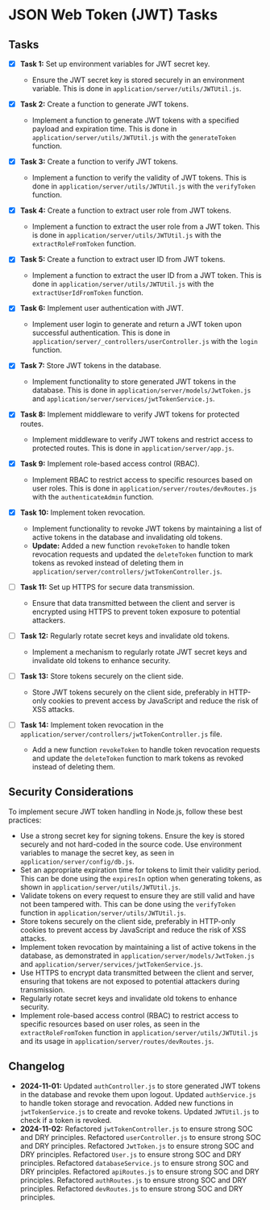 # JSON Web Token (JWT) Tasks

## Tasks

- [x] **Task 1:** Set up environment variables for JWT secret key.
  - Ensure the JWT secret key is stored securely in an environment variable. This is done in `application/server/utils/JWTUtil.js`.

- [x] **Task 2:** Create a function to generate JWT tokens.
  - Implement a function to generate JWT tokens with a specified payload and expiration time. This is done in `application/server/utils/JWTUtil.js` with the `generateToken` function.

- [x] **Task 3:** Create a function to verify JWT tokens.
  - Implement a function to verify the validity of JWT tokens. This is done in `application/server/utils/JWTUtil.js` with the `verifyToken` function.

- [x] **Task 4:** Create a function to extract user role from JWT tokens.
  - Implement a function to extract the user role from a JWT token. This is done in `application/server/utils/JWTUtil.js` with the `extractRoleFromToken` function.

- [x] **Task 5:** Create a function to extract user ID from JWT tokens.
  - Implement a function to extract the user ID from a JWT token. This is done in `application/server/utils/JWTUtil.js` with the `extractUserIdFromToken` function.

- [x] **Task 6:** Implement user authentication with JWT.
  - Implement user login to generate and return a JWT token upon successful authentication. This is done in `application/server/_controllers/userController.js` with the `login` function.

- [x] **Task 7:** Store JWT tokens in the database.
  - Implement functionality to store generated JWT tokens in the database. This is done in `application/server/models/JwtToken.js` and `application/server/services/jwtTokenService.js`.

- [x] **Task 8:** Implement middleware to verify JWT tokens for protected routes.
  - Implement middleware to verify JWT tokens and restrict access to protected routes. This is done in `application/server/app.js`.

- [x] **Task 9:** Implement role-based access control (RBAC).
  - Implement RBAC to restrict access to specific resources based on user roles. This is done in `application/server/routes/devRoutes.js` with the `authenticateAdmin` function.

- [x] **Task 10:** Implement token revocation.
  - Implement functionality to revoke JWT tokens by maintaining a list of active tokens in the database and invalidating old tokens.
  - **Update:** Added a new function `revokeToken` to handle token revocation requests and updated the `deleteToken` function to mark tokens as revoked instead of deleting them in `application/server/controllers/jwtTokenController.js`.

- [ ] **Task 11:** Set up HTTPS for secure data transmission.
  - Ensure that data transmitted between the client and server is encrypted using HTTPS to prevent token exposure to potential attackers.

- [ ] **Task 12:** Regularly rotate secret keys and invalidate old tokens.
  - Implement a mechanism to regularly rotate JWT secret keys and invalidate old tokens to enhance security.

- [ ] **Task 13:** Store tokens securely on the client side.
  - Store JWT tokens securely on the client side, preferably in HTTP-only cookies to prevent access by JavaScript and reduce the risk of XSS attacks.

- [ ] **Task 14:** Implement token revocation in the `application/server/controllers/jwtTokenController.js` file.
  - Add a new function `revokeToken` to handle token revocation requests and update the `deleteToken` function to mark tokens as revoked instead of deleting them.

## Security Considerations

To implement secure JWT token handling in Node.js, follow these best practices:

- Use a strong secret key for signing tokens. Ensure the key is stored securely and not hard-coded in the source code. Use environment variables to manage the secret key, as seen in `application/server/config/db.js`.
- Set an appropriate expiration time for tokens to limit their validity period. This can be done using the `expiresIn` option when generating tokens, as shown in `application/server/utils/JWTUtil.js`.
- Validate tokens on every request to ensure they are still valid and have not been tampered with. This can be done using the `verifyToken` function in `application/server/utils/JWTUtil.js`.
- Store tokens securely on the client side, preferably in HTTP-only cookies to prevent access by JavaScript and reduce the risk of XSS attacks.
- Implement token revocation by maintaining a list of active tokens in the database, as demonstrated in `application/server/models/JwtToken.js` and `application/server/services/jwtTokenService.js`.
- Use HTTPS to encrypt data transmitted between the client and server, ensuring that tokens are not exposed to potential attackers during transmission.
- Regularly rotate secret keys and invalidate old tokens to enhance security.
- Implement role-based access control (RBAC) to restrict access to specific resources based on user roles, as seen in the `extractRoleFromToken` function in `application/server/utils/JWTUtil.js` and its usage in `application/server/routes/devRoutes.js`.

## Changelog

- **2024-11-01:** Updated `authController.js` to store generated JWT tokens in the database and revoke them upon logout. Updated `authService.js` to handle token storage and revocation. Added new functions in `jwtTokenService.js` to create and revoke tokens. Updated `JWTUtil.js` to check if a token is revoked.
- **2024-11-02:** Refactored `jwtTokenController.js` to ensure strong SOC and DRY principles. Refactored `userController.js` to ensure strong SOC and DRY principles. Refactored `JwtToken.js` to ensure strong SOC and DRY principles. Refactored `User.js` to ensure strong SOC and DRY principles. Refactored `databaseService.js` to ensure strong SOC and DRY principles. Refactored `apiRoutes.js` to ensure strong SOC and DRY principles. Refactored `authRoutes.js` to ensure strong SOC and DRY principles. Refactored `devRoutes.js` to ensure strong SOC and DRY principles.
